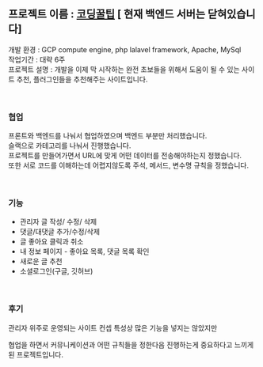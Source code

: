 ## 프로젝트 이름 : [코딩꿀팁](https://honeytip.kro.kr) [ 현재 백엔드 서버는 닫혀있습니다]   
개발 환경 : GCP compute engine, php lalavel framework, Apache, MySql   
작업기간 : 대략 6주   
프로젝트 설명 : 개발을 이제 막 시작하는 완전 초보들을 위해서 도움이 될 수 있는 사이트 추천, 플러그인들을 추천해주는 사이트입니다.   

<br>

### 협업   
프론트와 백엔드를 나눠서 협업하였으며 백엔드 부분만 처리했습니다.   
슬랙으로 카테고리를 나눠서 진행했습니다.   
프로젝트를 만들어가면서 URL에 맞게 어떤 데이터를 전송해야하는지 정했습니다.   
또한 서로 코드를 이해하는데 어렵지않도록 주석, 메서드, 변수명 규칙을 정했습니다.   

<br>

### 기능   
 * 관리자 글 작성/ 수정/ 삭제
 * 댓글/대댓글 추가/수정/삭제
 * 글 좋아요 클릭과 취소
 * 내 정보 페이지 - 좋아요 목록, 댓글 목록 확인
 * 새로운 글 추천
 * 소셜로그인(구글, 깃허브)

<br>

### 후기   
관리자 위주로 운영되는 사이트 컨셉 특성상 많은 기능을 넣지는 않았지만

협업을 하면서 커뮤니케이션과 어떤 규칙들을 정한다음 진행하는게 중요하다고 느끼게된 프로젝트입니다. 
